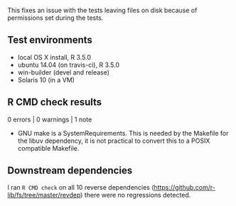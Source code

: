 This fixes an issue with the tests leaving files on disk because of permissions
set during the tests.

## Test environments
* local OS X install, R 3.5.0
* ubuntu 14.04 (on travis-ci), R 3.5.0
* win-builder (devel and release)
* Solaris 10 (in a VM)

## R CMD check results

0 errors | 0 warnings | 1 note

* GNU make is a SystemRequirements.
  This is needed by the Makefile for the libuv dependency, it is not practical
  to convert this to a POSIX compatible Makefile.

## Downstream dependencies

I ran `R CMD check` on all 10 reverse dependencies
(https://github.com/r-lib/fs/tree/master/revdep) there were no regressions
detected.
